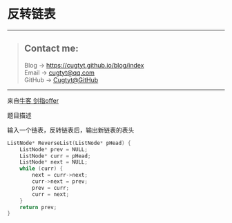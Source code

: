 # 反转链表

---
> ## Contact me:
> Blog -> <https://cugtyt.github.io/blog/index>  
> Email -> <cugtyt@qq.com>  
> GitHub -> [Cugtyt@GitHub](https://github.com/Cugtyt)

---

来自[牛客 剑指offer](https://www.nowcoder.com/)

题目描述

输入一个链表，反转链表后，输出新链表的表头

``` c++
ListNode* ReverseList(ListNode* pHead) {
    ListNode* prev = NULL;
    ListNode* curr = pHead;
    ListNode* next = NULL;
    while (curr) {
        next = curr->next;
        curr->next = prev;
        prev = curr;
        curr = next;
    }
    return prev;
}
```
